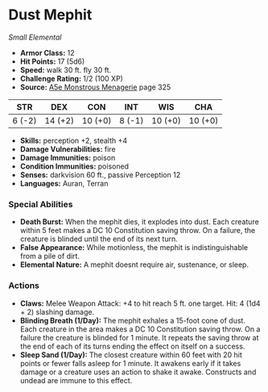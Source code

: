 # Dust Mephit

*Small* *Elemental*

- **Armor Class:** 12
- **Hit Points:** 17 (5d6)
- **Speed:** walk 30 ft. fly 30 ft.
- **Challenge Rating:** 1/2 (100 XP)
- **Source:** [A5e Monstrous Menagerie](https://enpublishingrpg.com/products/level-up-monstrous-menagerie-a5e) page 325

| STR | DEX | CON | INT | WIS | CHA |
| --- | --- | --- | --- | --- | --- |
| 6 (-2) | 14 (+2) | 10 (+0) | 8 (-1) | 10 (+0) | 10 (+0) |

- **Skills:** perception +2, stealth +4
- **Damage Vulnerabilities:** fire
- **Damage Immunities:** poison
- **Condition Immunities:** poisoned
- **Senses:** darkvision 60 ft., passive Perception 12
- **Languages:** Auran, Terran

### Special Abilities

- **Death Burst:** When the mephit dies, it explodes into dust. Each creature within 5 feet makes a DC 10 Constitution saving throw. On a failure, the creature is blinded until the end of its next turn.
- **False Appearance:** While motionless, the mephit is indistinguishable from a pile of dirt.
- **Elemental Nature:** A mephit doesnt require air, sustenance, or sleep.

### Actions

- **Claws:** Melee Weapon Attack: +4 to hit  reach 5 ft.  one target. Hit: 4 (1d4 + 2) slashing damage.
- **Blinding Breath (1/Day):** The mephit exhales a 15-foot cone of dust. Each creature in the area makes a DC 10 Constitution saving throw. On a failure  the creature is blinded for 1 minute. It repeats the saving throw at the end of each of its turns  ending the effect on itself on a success.
- **Sleep Sand (1/Day):** The closest creature within 60 feet with 20 hit points or fewer falls asleep for 1 minute. It awakens early if it takes damage or a creature uses an action to shake it awake. Constructs and undead are immune to this effect.


